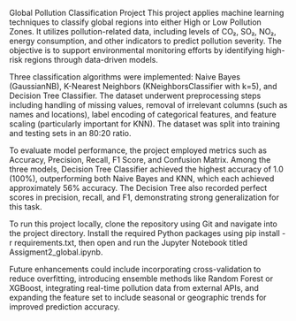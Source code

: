 Global Pollution Classification Project
This project applies machine learning techniques to classify global regions into either High or Low Pollution Zones. It utilizes pollution-related data, including levels of CO₂, SO₂, NO₂, energy consumption, and other indicators to predict pollution severity. The objective is to support environmental monitoring efforts by identifying high-risk regions through data-driven models.

Three classification algorithms were implemented: Naive Bayes (GaussianNB), K-Nearest Neighbors (KNeighborsClassifier with k=5), and Decision Tree Classifier. The dataset underwent preprocessing steps including handling of missing values, removal of irrelevant columns (such as names and locations), label encoding of categorical features, and feature scaling (particularly important for KNN). The dataset was split into training and testing sets in an 80:20 ratio.

To evaluate model performance, the project employed metrics such as Accuracy, Precision, Recall, F1 Score, and Confusion Matrix. Among the three models, Decision Tree Classifier achieved the highest accuracy of 1.0 (100%), outperforming both Naive Bayes and KNN, which each achieved approximately 56% accuracy. The Decision Tree also recorded perfect scores in precision, recall, and F1, demonstrating strong generalization for this task.

To run this project locally, clone the repository using Git and navigate into the project directory. Install the required Python packages using pip install -r requirements.txt, then open and run the Jupyter Notebook titled Assigment2_global.ipynb.

Future enhancements could include incorporating cross-validation to reduce overfitting, introducing ensemble methods like Random Forest or XGBoost, integrating real-time pollution data from external APIs, and expanding the feature set to include seasonal or geographic trends for improved prediction accuracy.

